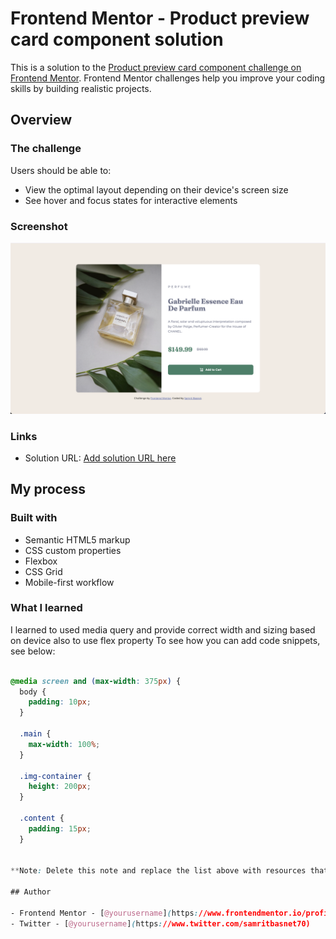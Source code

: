 # Frontend Mentor - Product preview card component solution

This is a solution to the [Product preview card component challenge on Frontend Mentor](https://www.frontendmentor.io/challenges/product-preview-card-component-GO7UmttRfa). Frontend Mentor challenges help you improve your coding skills by building realistic projects.

## Overview

### The challenge

Users should be able to:

- View the optimal layout depending on their device's screen size
- See hover and focus states for interactive elements

### Screenshot

![](./Screenshot.png)

### Links

- Solution URL: [Add solution URL here](https://github.com/samritbasnet/Product-preview-card-component)

## My process

### Built with

- Semantic HTML5 markup
- CSS custom properties
- Flexbox
- CSS Grid
- Mobile-first workflow

### What I learned

I learned to used media query and provide correct width and sizing based on device also to use flex property
To see how you can add code snippets, see below:

```css

@media screen and (max-width: 375px) {
  body {
    padding: 10px;
  }

  .main {
    max-width: 100%;
  }

  .img-container {
    height: 200px;
  }

  .content {
    padding: 15px;
  }


**Note: Delete this note and replace the list above with resources that helped you during the challenge. These could come in handy for anyone viewing your solution or for yourself when you look back on this project in the future.**

## Author

- Frontend Mentor - [@yourusername](https://www.frontendmentor.io/profile/samritbasnet)
- Twitter - [@yourusername](https://www.twitter.com/samritbasnet70)

```
